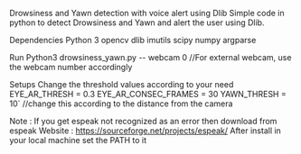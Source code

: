 Drowsiness and Yawn detection with voice alert using Dlib
Simple code in python to detect Drowsiness and Yawn and alert the user using Dlib.

Dependencies
Python 3
opencv
dlib
imutils
scipy
numpy
argparse


Run
Python3 drowsiness_yawn.py -- webcam 0		//For external webcam, use the webcam number accordingly

Setups
Change the threshold values according to your need
EYE_AR_THRESH = 0.3
EYE_AR_CONSEC_FRAMES = 30
YAWN_THRESH = 10`	//change this according to the distance from the camera

Note : If you get espeak not recognized as an error then download from espeak Website : https://sourceforge.net/projects/espeak/
After install in your local machine set the PATH to it
